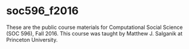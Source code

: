 # soc596_f2016

These are the public course materials for Computational Social Science (SOC 596), Fall 2016.  This course was taught by Matthew J. Salganik at Princeton University.
